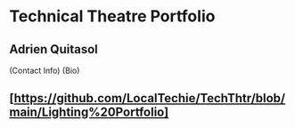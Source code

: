 # Technical Theatre Portfolio #

## Adrien Quitasol
(Contact Info)
(Bio)

## [https://github.com/LocalTechie/TechThtr/blob/main/Lighting%20Portfolio]
